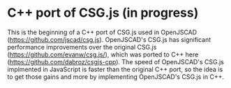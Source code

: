 C++ port of CSG.js (in progress)
================================
This is the beginning of a C++ port of CSG.js used in OpenJSCAD (https://github.com/jscad/csg.js). OpenJSCAD's CSG.js has significant performance
improvements over the original CSG.js (https://github.com/evanw/csg.js/), which was ported to C++ here (https://github.com/dabroz/csgjs-cpp).
The speed of OpenJSCAD's CSG.js implmented in JavaScript is faster than the original C++ port, so the idea is
to get those gains and more by implementing OpenJSCAD's CSG.js in C++.
